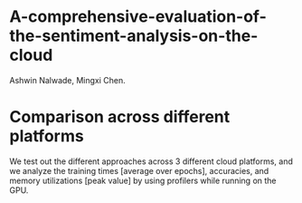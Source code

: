 # A-comprehensive-evaluation-of-the-sentiment-analysis-on-the-cloud

Ashwin Nalwade, Mingxi Chen. 

# Comparison across different platforms

We test out the different approaches across 3 different cloud platforms, and we analyze the
training times [average over epochs], accuracies, and memory utilizations [peak value] by using
profilers while running on the GPU.


